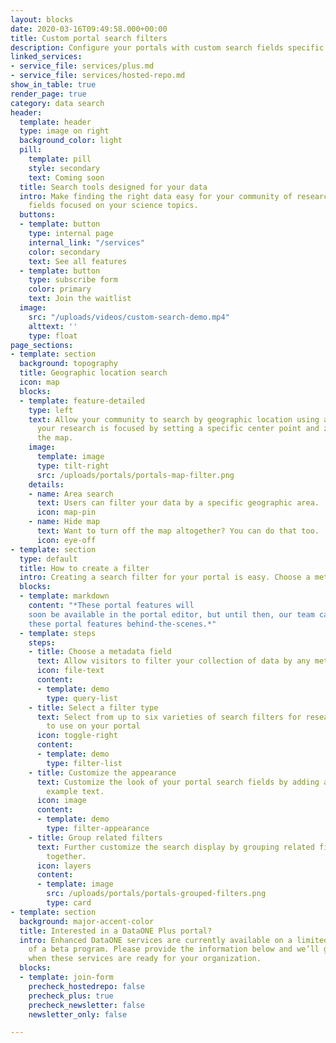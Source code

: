 ```yaml
---
layout: blocks
date: 2020-03-16T09:49:58.000+00:00
title: Custom portal search filters
description: Configure your portals with custom search fields specific to your science topics
linked_services:
- service_file: services/plus.md
- service_file: services/hosted-repo.md
show_in_table: true
render_page: true
category: data search
header:
  template: header
  type: image on right
  background_color: light
  pill:
    template: pill
    style: secondary
    text: Coming soon
  title: Search tools designed for your data
  intro: Make finding the right data easy for your community of researchers with search
    fields focused on your science topics.
  buttons:
  - template: button
    type: internal page
    internal_link: "/services"
    color: secondary
    text: See all features
  - template: button
    type: subscribe form
    color: primary
    text: Join the waitlist
  image:
    src: "/uploads/videos/custom-search-demo.mp4"
    alttext: ''
    type: float
page_sections:
- template: section
  background: topography
  title: Geographic location search
  icon: map
  blocks:
  - template: feature-detailed
    type: left
    text: Allow your community to search by geographic location using an interactive map. Zoom into the area where
      your research is focused by setting a specific center point and zoom level for
      the map. 
    image:
      template: image
      type: tilt-right
      src: /uploads/portals/portals-map-filter.png
    details:
    - name: Area search
      text: Users can filter your data by a specific geographic area.
      icon: map-pin
    - name: Hide map
      text: Want to turn off the map altogether? You can do that too.
      icon: eye-off
- template: section
  type: default
  title: How to create a filter
  intro: Creating a search filter for your portal is easy. Choose a metadata field and a filter type, then select a matching icon and text. Mix and match as many filters as you need, and arrange them into groups.  
  blocks:
  - template: markdown
    content: "*These portal features will
    soon be available in the portal editor, but until then, our team can configure
    these portal features behind-the-scenes.*"
  - template: steps
    steps:
    - title: Choose a metadata field
      text: Allow visitors to filter your collection of data by any metadata field of your choice.
      icon: file-text
      content:
      - template: demo
        type: query-list
    - title: Select a filter type
      text: Select from up to six varieties of search filters for researchers
        to use on your portal
      icon: toggle-right
      content:
      - template: demo
        type: filter-list
    - title: Customize the appearance
      text: Customize the look of your portal search fields by adding an icon, a title, and placeholder
        example text.
      icon: image
      content:
      - template: demo
        type: filter-appearance
    - title: Group related filters
      text: Further customize the search display by grouping related filters
        together.
      icon: layers
      content:
      - template: image
        src: /uploads/portals/portals-grouped-filters.png
        type: card
- template: section
  background: major-accent-color
  title: Interested in a DataONE Plus portal?
  intro: Enhanced DataONE services are currently available on a limited basis as part
    of a beta program. Please provide the information below and we’ll get in touch
    when these services are ready for your organization.
  blocks:
  - template: join-form
    precheck_hostedrepo: false
    precheck_plus: true
    precheck_newsletter: false
    newsletter_only: false

---
```

